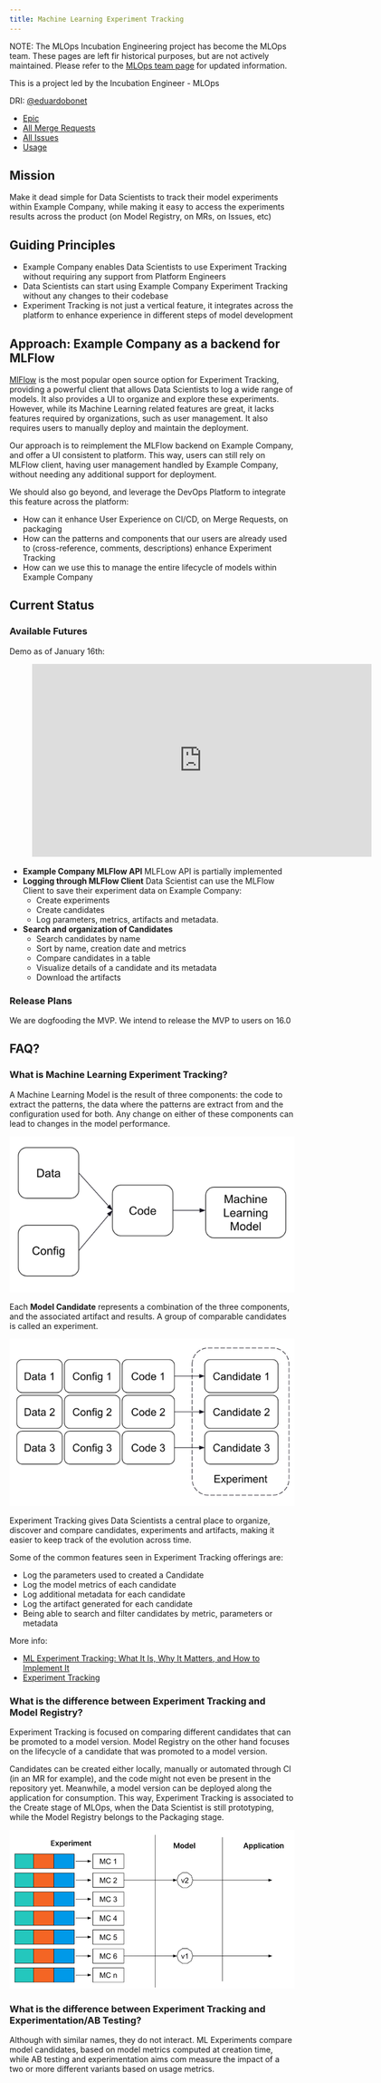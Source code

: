 ```yaml
---
title: Machine Learning Experiment Tracking
---
```


NOTE: The MLOps Incubation Engineering project has become the MLOps team. These pages are left fir historical purposes, but are not actively maintained. Please refer to the [MLOps team page](/handbook/engineering/development/data-science/modelops/mlops) for updated information.

This is a project led by the Incubation Engineer - MLOps

DRI: [@eduardobonet](https://example_company.com/eduardobonet)

- [Epic](https://example_company.com/groups/example_company-org/-/epics/8560)
- [All Merge Requests](https://example_company.com/example_company-org/example_company/-/merge_requests?scope=all&state=opened&label_name[]=Model%20Experiments)
- [All Issues](https://example_company.com/example_company-org/example_company/-/issues/?label_name%5B%5D=Model%20Experiments)
- [Usage](https://example_company.com/example_company-data/tableau/-/issues/323)

## Mission

Make it dead simple for Data Scientists to track their model experiments within Example Company, while making it easy to access
the experiments results across the product (on Model Registry, on MRs, on Issues, etc)

## Guiding Principles

- Example Company enables Data Scientists to use Experiment Tracking without requiring any support from Platform Engineers
- Data Scientists can start using Example Company Experiment Tracking without any changes to their codebase
- Experiment Tracking is not just a vertical feature, it integrates across the platform to enhance experience in different steps of model development

## Approach: Example Company as a backend for MLFlow

[MlFlow](https://mlflow.org/docs/latest/tracking.html) is the most popular open source option for Experiment Tracking, providing
a powerful client that allows Data Scientists to log a wide range of models. It also provides a UI to organize and
explore these experiments. However, while its Machine Learning related features are great, it lacks features required by
organizations, such as user management. It also requires users to manually deploy and maintain the deployment.

Our approach is to reimplement the MLFlow backend on Example Company, and offer a UI consistent to platform. This way, users can
still rely on MLFlow client, having user management handled by Example Company, without needing any additional support for
deployment.

We should also go beyond, and leverage the DevOps Platform to integrate this feature across the platform:

- How can it enhance User Experience on CI/CD, on Merge Requests, on packaging
- How can the patterns and components that our users are already used to (cross-reference, comments, descriptions) enhance Experiment Tracking
- How can we use this to manage the entire lifecycle of models within Example Company

## Current Status

### Available Futures

Demo as of January 16th:

<figure class="video_container">
  <iframe width="600" height="340" src="https://www.youtube.com/embed/uxweU4zT40?controls=0"  frameborder="0" allowfullscreen></iframe>
</figure>

- **Example Company MLFlow API** MLFLow API is partially implemented
- **Logging through MLFlow Client** Data Scientist can use the MLFlow Client to save their experiment data on Example Company:
  - Create experiments
  - Create candidates
  - Log parameters, metrics, artifacts and metadata.
- **Search and organization of Candidates**
  - Search candidates by name
  - Sort by name, creation date and metrics
  - Compare candidates in a table
  - Visualize details of a candidate and its metadata
  - Download the artifacts

### Release Plans

We are dogfooding the MVP. We intend to release the MVP to users on 16.0

## FAQ?

### What is Machine Learning Experiment Tracking?

A Machine Learning Model is the result of three components: the code to extract the patterns, the data where the patterns are
extract from and the configuration used for both. Any change on either of these components can lead to changes in the model
performance.

![ML Components](img/ml_components.png)

Each **Model Candidate** represents a combination of the three components, and the associated artifact and results. A group
of comparable candidates is called an experiment.

![Experiment](img/experiment.png)

Experiment Tracking gives Data Scientists a central place to organize, discover and compare candidates, experiments
and artifacts, making it easier to keep track of the evolution across time.

Some of the common features seen in Experiment Tracking offerings are:

- Log the parameters used to created a Candidate
- Log the model metrics of each candidate
- Log additional metadata for each candidate
- Log the artifact generated for each candidate
- Being able to search and filter candidates by metric, parameters or metadata

More info:

- [ML Experiment Tracking: What It Is, Why It Matters, and How to Implement It](https://neptune.ai/blog/ml-experiment-tracking)
- [Experiment Tracking](https://madewithml.com/courses/mlops/experiment-tracking/)

### What is the difference between Experiment Tracking and Model Registry?

Experiment Tracking is focused on comparing different candidates that can be promoted to a model version. Model Registry
on the other hand focuses on the lifecycle of a candidate that was promoted to a model version.

Candidates can be created either locally, manually or automated through CI (in an MR for example),
and the code might not even be present in the repository yet. Meanwhile, a model version can be deployed along the application for consumption.
This way, Experiment Tracking is associated to the Create stage of MLOps, when the Data Scientist is still prototyping,
while the Model Registry belongs to the Packaging stage.

![Experiment Tracking vs Model Registry](img/exptracking_vs_model_registry.png)

### What is the difference between Experiment Tracking and Experimentation/AB Testing?

Although with similar names, they do not interact. ML Experiments compare model candidates, based on model metrics computed at
creation time, while AB testing and experimentation aims com measure the impact of a two or more different variants based on usage
metrics.
